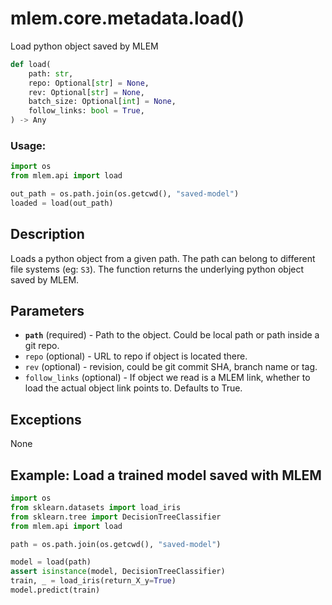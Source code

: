 # mlem.core.metadata.load()

Load python object saved by MLEM

```py
def load(
    path: str,
    repo: Optional[str] = None,
    rev: Optional[str] = None,
    batch_size: Optional[int] = None,
    follow_links: bool = True,
) -> Any
```

### Usage:

```py
import os
from mlem.api import load

out_path = os.path.join(os.getcwd(), "saved-model")
loaded = load(out_path)
```

## Description

Loads a python object from a given path. The path can belong to different file systems (eg: `S3`). The function returns the underlying python object saved by MLEM.

## Parameters

- **`path`** (required) - Path to the object. Could be local path or path inside a git repo.
- `repo` (optional) - URL to repo if object is located there.
- `rev` (optional) - revision, could be git commit SHA, branch name or tag.
- `follow_links` (optional) - If object we read is a MLEM link, whether to load the actual object link points to. Defaults to True.

## Exceptions

None

## Example: Load a trained model saved with MLEM

```py
import os
from sklearn.datasets import load_iris
from sklearn.tree import DecisionTreeClassifier
from mlem.api import load

path = os.path.join(os.getcwd(), "saved-model")

model = load(path)
assert isinstance(model, DecisionTreeClassifier)
train, _ = load_iris(return_X_y=True)
model.predict(train)
```
